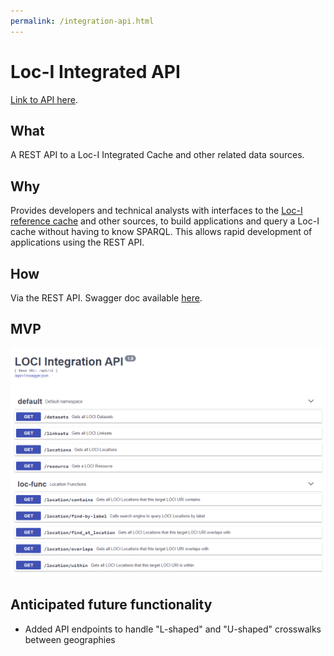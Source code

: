 ```yaml
---
permalink: /integration-api.html
---
```


# Loc-I Integrated API

[Link to API here](https://api2.loci.cat).

## What

A REST API to a Loc-I Integrated Cache and other related data sources.
     
## Why

Provides developers and technical analysts with interfaces to the [Loc-I reference cache](ref-cache.md) and other sources, to build applications and query a Loc-I cache without having to know SPARQL. This allows rapid development of applications using the REST API.

## How 

Via the REST API. Swagger doc available [here](https://api2.loci.cat/api/v1/doc).

     
## MVP 

![Loc-I Technical Architecture Overview](images/loci-integrated-api-1.PNG "Loc-I Technical Architecture Overview")


## Anticipated future functionality

* Added API endpoints to handle "L-shaped" and "U-shaped" crosswalks between geographies